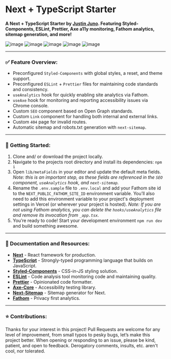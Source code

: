 # Next + TypeScript Starter

**A Next + TypeScript Starter by [Justin Juno](https://justinjuno.dev/). Featuring Styled-Components, ESLint, Prettier, Axe a11y monitoring, Fathom analytics, sitemap generation, and more!**

![image](https://img.shields.io/badge/next.js-000000?style=for-the-badge&logo=nextdotjs&logoColor=white)
![image](https://img.shields.io/badge/TypeScript-007ACC?style=for-the-badge&logo=typescript&logoColor=white)
![image](https://img.shields.io/badge/styled--components-DB7093?style=for-the-badge&logo=styled-components&logoColor=white)
![image](https://img.shields.io/badge/eslint-3A33D1?style=for-the-badge&logo=eslint&logoColor=white)
![image](https://img.shields.io/badge/prettier-1A2C34?style=for-the-badge&logo=prettier&logoColor=F7BA3E)

---

### ✅ Feature Overview:

- Preconfigured `Styled-Components` with global styles, a reset, and theme support.
- Preconfigured `ESLint` + `Prettier` files for maintaining code standards and consistency.
- `useAnalytics` hook for quickly enabling site analytics via Fathom.
- `useAxe` hook for monitoring and reporting accessibility issues via Chrome console.
- Custom `SEO` component based on Open Graph standards.
- Custom `Link` component for handling both internal and external links.
- Custom `404` page for invalid routes.
- Automatic sitemap and robots.txt generation with `next-sitemap`.

---

### 🚀 Getting Started:

1. Clone and/ or download the project locally.
2. Navigate to the projects root directory and install its dependencies: `npm i`
3. Open `lib/metaFields` in your editor and update the default meta fields. _Note: this is an important step, as these fields are referenced in the `SEO` component, `useAnalytics` hook, and `next-sitemap`._
4. Rename the `.env.sample` file to `.env.local` and add your Fathom site id to the `NEXT_PUBLIC_FATHOM_SITE_ID` environment variable. You’ll also need to add this environment variable to your project's deployment settings in Vercel (or wherever your project is hosted). _Note:_ _If you are not using Fathom analytics, you can delete the `hooks/useAnalytics` file and remove its invocation from `_app.tsx`._
5. You’re ready to code! Start your development environment `npm run dev` and build something awesome.

---

### 🔗 Documentation and Resources:

- **[Next](https://nextjs.org/)** - React framework for production.
- **[TypeScript](https://www.typescriptlang.org/)** - Strongly-typed programming language that builds on JavaScript.
- **[Styled-Components](https://styled-components.com/)** - CSS-in-JS styling solution.
- **[ESLint](https://eslint.org/)** - Code analysis tool monitoring code and maintaining quality.
- **[Prettier](https://prettier.io/)** - Opinionated code formatter.
- **[Axe-Core](https://www.npmjs.com/package/@axe-core/react)** - Accessibility testing library.
- **[Next-Sitemap](https://www.npmjs.com/package/next-sitemap)** - Sitemap generator for Next.
- **[Fathom](https://usefathom.com/ref/FBBCWG)** - Privacy first analytics.

---

### ⭐️ Contributions:

Thanks for your interest in this project! Pull Requests are welcome for any level of improvement, from small typos to pesky bugs, let’s make this project better. When opening or responding to an issue, please be kind, patient, and open to feedback. Derogatory comments, insults, etc. aren't cool, nor tolerated.
